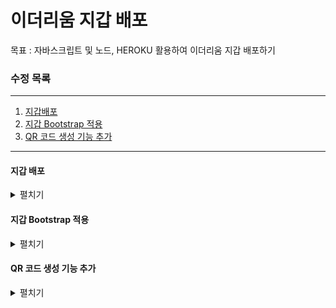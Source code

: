 # 이더리움 지갑 배포
  목표 : 자바스크립트 및 노드, HEROKU 활용하여 이더리움 지갑 배포하기

### 수정 목록
----
  1. [지갑배포](#지갑-배포)  
  2. [지갑 Bootstrap 적용](#지갑-bootstrap-적용)    
  3. [QR 코드 생성 기능 추가](#qr-코드-생성-기능-추가)  
  
----

#### 지갑 배포
<details>
    <summary>펼치기</summary>

  1. 지갑 계좌 주소 생성 기능 추가
    
  2. 계좌 주소로 계좌 조회 기능 추가  
    
  3. 계좌 송금 기능 추가
     - 계좌 비밀번호 및 송신 계좌 주소, 보낼 코인 입력 필요  
    
  4. 생성한 HTML 배포
     - [HEROKU](https://www.heroku.com) 와 깃헙 연동하여 Deploy  

</details>

#### 지갑 Bootstrap 적용
<details>
    <summary>펼치기</summary>

  1. 기존 기능에 Bootstrap 적용하여 UI 개선  
     - css 파일 추가

</details>

#### QR 코드 생성 기능 추가
<details>
    <summary>펼치기</summary>

  1. 송신 지갑 주소를 통해 QR 코드 생성하는 기능 추가
     - QR 생성 영역 및 생성에 필요한 스크립트 추가

</details>

